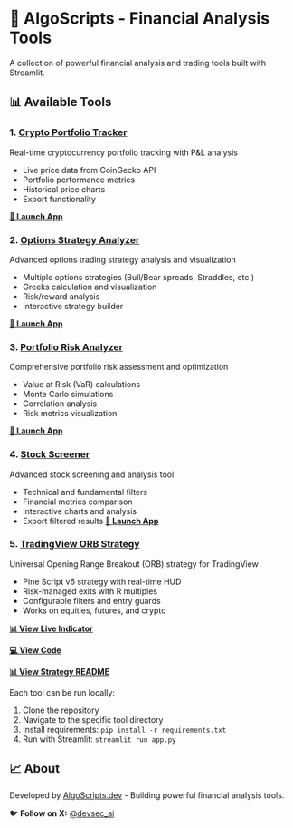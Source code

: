 # 🚀 AlgoScripts - Financial Analysis Tools

A collection of powerful financial analysis and trading tools built with Streamlit.

## 📊 Available Tools

### 1. [Crypto Portfolio Tracker](./crypto-portfolio-tracker/)
Real-time cryptocurrency portfolio tracking with P&L analysis
- Live price data from CoinGecko API
- Portfolio performance metrics
- Historical price charts
- Export functionality

**[🚀 Launch App](https://algoscripts-cpt.streamlit.app/)**

### 2. [Options Strategy Analyzer](./options-strategy-analyzer/)
Advanced options trading strategy analysis and visualization
- Multiple options strategies (Bull/Bear spreads, Straddles, etc.)
- Greeks calculation and visualization
- Risk/reward analysis
- Interactive strategy builder

**[🚀 Launch App](https://algoscripts-osa.streamlit.app/)**

### 3. [Portfolio Risk Analyzer](./portfolio-risk-analyzer/)
Comprehensive portfolio risk assessment and optimization
- Value at Risk (VaR) calculations
- Monte Carlo simulations
- Correlation analysis
- Risk metrics visualization

**[🚀 Launch App](https://algoscripts-pra.streamlit.app/)**

### 4. [Stock Screener](./stock-screener/)
Advanced stock screening and analysis tool
- Technical and fundamental filters
- Financial metrics comparison
- Interactive charts and analysis
- Export filtered results
**[🚀 Launch App](https://algoscript-sc.streamlit.app/)**

### 5. [TradingView ORB Strategy](https://github.com/marcho78/algoscripts/tree/master/trading-view-orb)
Universal Opening Range Breakout (ORB) strategy for TradingView
- Pine Script v6 strategy with real-time HUD
- Risk-managed exits with R multiples
- Configurable filters and entry guards
- Works on equities, futures, and crypto

**[📊 View Live Indicator](https://www.tradingview.com/chart/eavzBPu7/)**

**[💻 View Code](https://github.com/marcho78/algoscripts/tree/master/trading-view-orbtvorb.pine)**

**[📊 View Strategy README](https://github.com/marcho78/algoscripts/tree/master/trading-view-orb)**

Each tool can be run locally:

1. Clone the repository
2. Navigate to the specific tool directory
3. Install requirements: `pip install -r requirements.txt`
4. Run with Streamlit: `streamlit run app.py`

## 📈 About

Developed by [AlgoScripts.dev](https://algoscripts.dev) - Building powerful financial analysis tools.

🐦 **Follow on X:** [@devsec_ai](https://x.com/devsec_ai)
